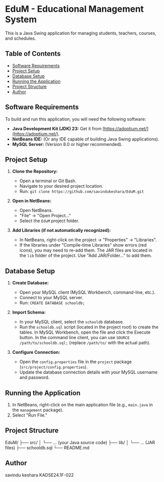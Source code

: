 # EduM - Educational Management System

This is a Java Swing application for managing students, teachers, courses, and schedules.

## Table of Contents

- [Software Requirements](#software-requirements)
- [Project Setup](#project-setup)
- [Database Setup](#database-setup)
- [Running the Application](#running-the-application)
- [Project Structure](#project-structure)
- [Author](#author)

## Software Requirements

To build and run this application, you will need the following software:

- **Java Development Kit (JDK) 23:**  Get it from [https://adoptium.net/](https://adoptium.net/).
- **NetBeans IDE:**  (Or any IDE capable of building Java Swing applications).
- **MySQL Server:** (Version 8.0 or higher recommended).

## Project Setup

1. **Clone the Repository:**
   - Open a terminal or Git Bash.
   - Navigate to your desired project location.
   - Run: `git clone https://github.com/savindukeshara/EduM.git`

2. **Open in NetBeans:**
   - Open NetBeans.
   - "File" -> "Open Project..."
   - Select the `EduM` project folder.

3. **Add Libraries (if not automatically recognized):**
   - In NetBeans, right-click on the project -> "Properties" -> "Libraries".
   - If the libraries under "Compile-time Libraries" show errors (red icons), you may need to re-add them. The JAR files are located in the `lib` folder of the project. Use "Add JAR/Folder..." to add them.

## Database Setup

1. **Create Database:**
   - Open your MySQL client (MySQL Workbench, command-line, etc.).
   - Connect to your MySQL server.
   - Run: `CREATE DATABASE schooldb;`

2. **Import Schema:**
   - In your MySQL client, select the `schooldb` database.
   - Run the `schooldb.sql` script (located in the project root) to create the tables.  In MySQL Workbench, open the file and click the Execute button. In the command line client, you can use `SOURCE /path/to/schooldb.sql;` (replace `/path/to/` with the actual path).

3. **Configure Connection:**
   - Open the `config.properties` file in the `project` package (`src/project/config.properties`).
   - Update the database connection details with *your* MySQL username and password.

## Running the Application

1. In NetBeans, right-click on the main application file (e.g., `main.java` in the `management` package).
2. Select "Run File."

## Project Structure
EduM/
├── src/
│   └── ... (your Java source code)
├── lib/
│   └── ... (JAR files)
├── schooldb.sql
└── README.md


## Author

savindu keshara 
KADSE24.1F-022
